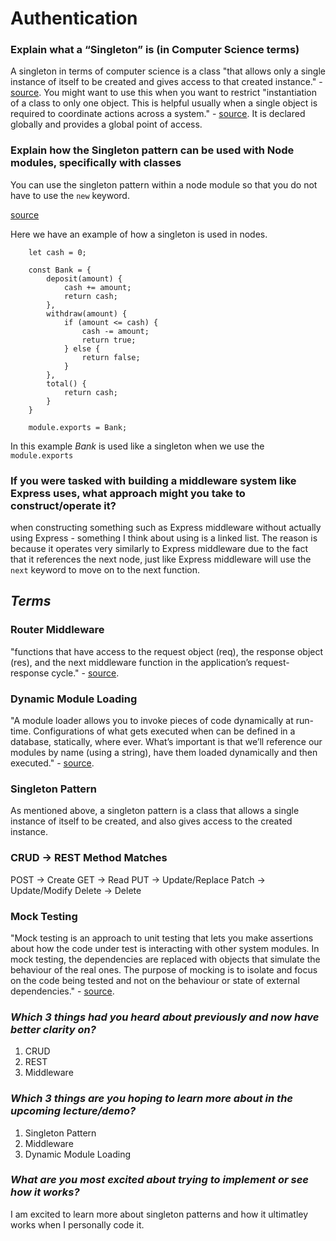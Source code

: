 # Authentication 

### Explain what a “Singleton” is (in Computer Science terms)

A singleton in terms of computer science is a class "that allows only a single instance of itself to be created and gives access to that created instance." - [source](https://www.techopedia.com/definition/15830/singleton). 
You might want to use this when you want to restrict "instantiation of a class to only one object. This is helpful usually when a single object is required to coordinate actions across a system." - [source](https://www.techopedia.com/definition/15830/singleton). It is declared globally and provides a global point of access. 

### Explain how the Singleton pattern can be used with Node modules, specifically with classes

You can use the singleton pattern within a node module so that you do not have to use the `new` keyword. 

[source](https://grokonez.com/node-js/how-to-implement-singleton-in-node-js-example)

Here we have an example of how a singleton is used in nodes. 

          
        let cash = 0;

        const Bank = {
            deposit(amount) {
                cash += amount;
                return cash;
            },
            withdraw(amount) {
                if (amount <= cash) {
                    cash -= amount;
                    return true;
                } else {
                    return false;
                }
            },
            total() {
                return cash;
            }
        }

        module.exports = Bank;
        
In this example *Bank* is used like a singleton when we use the `module.exports` 

### If you were tasked with building a middleware system like Express uses, what approach might you take to construct/operate it?

when constructing something such as Express middleware without actually using Express - something I think about using is a linked list. The reason is because it operates very similarly to Express middleware due to the fact that it references the next node, just like Express middleware will use the `next` keyword to move on to the next function. 

## _Terms_ 
### Router Middleware
"functions that have access to the request object (req), the response object (res), and the next middleware function in the application’s request-response cycle." - [source](https://expressjs.com/en/guide/using-middleware.html).

### Dynamic Module Loading
"A module loader allows you to invoke pieces of code dynamically at run-time. Configurations of what gets executed when can be defined in a database, statically, where ever. What’s important is that we’ll reference our modules by name (using a string), have them loaded dynamically and then executed." - [source](http://tuttlem.github.io/2016/01/21/dynamic-module-loading-in-python.html).

### Singleton Pattern
As mentioned above, a singleton pattern is a class that allows a single instance of itself to be created, and also gives access to the created instance. 

### CRUD -> REST Method Matches

POST -> Create 
GET -> Read
PUT -> Update/Replace 
Patch -> Update/Modify 
Delete -> Delete

### Mock Testing
"Mock testing is an approach to unit testing that lets you make assertions about how the code under test is interacting with other system modules. In mock testing, the dependencies are replaced with objects that simulate the behaviour of the real ones. The purpose of mocking is to isolate and focus on the code being tested and not on the behaviour or state of external dependencies." - [source](https://devopedia.org/mock-testing).


### _Which 3 things had you heard about previously and now have better clarity on?_
  1. CRUD 
  2. REST 
  3. Middleware
### _Which 3 things are you hoping to learn more about in the upcoming lecture/demo?_
  1. Singleton Pattern
  2. Middleware 
  3. Dynamic Module Loading
### _What are you most excited about trying to implement or see how it works?_
I am excited to learn more about singleton patterns and how it ultimatley works when I personally code it. 
